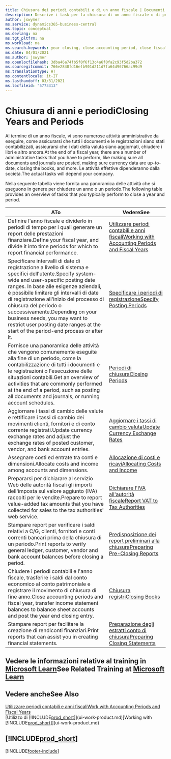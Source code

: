 ```yaml
---
title: Chiusura dei periodi contabili e di un anno fiscale | Documenti Microsoft
description: Descrive i task per la chiusura di un anno fiscale o di periodi contabili, ad esempio, per garantire che documenti e registrazioni vengano contabilizzati e per verificare i saldi di conti correnti.
author: jswymer
ms.service: dynamics365-business-central
ms.topic: conceptual
ms.devlang: na
ms.tgt_pltfrm: na
ms.workload: na
ms.search.keywords: year closing, close accounting period, close fiscal year, bank account detailed trial balance
ms.date: 04/01/2021
ms.author: jswymer
ms.openlocfilehash: 3dba46a74fb5f0f6f13c4a6f0fa2c93f5d2ba372
ms.sourcegitcommit: 766e2840fd16efb901d211d7fa64d96766ac99d9
ms.translationtype: HT
ms.contentlocale: it-IT
ms.lasthandoff: 03/31/2021
ms.locfileid: "5773313"
---
```

# <a name="closing-years-and-periods"></a><span data-ttu-id="dab23-103">Chiusura di anni e periodi</span><span class="sxs-lookup"><span data-stu-id="dab23-103">Closing Years and Periods</span></span>

<span data-ttu-id="dab23-104">Al termine di un anno fiscale, vi sono numerose attività amministrative da eseguire, come assicurarsi che tutti i documenti e le registrazioni siano stati contabilizzati, assicurarsi che i dati della valuta siano aggiornati, chiudere i libri e altro ancora.</span><span class="sxs-lookup"><span data-stu-id="dab23-104">At the end of a fiscal year, there are a number of administrative tasks that you have to perform, like making sure all documents and journals are posted, making sure currency data are up-to-date, closing the books, and more.</span></span> <span data-ttu-id="dab23-105">Le attività effettive dipenderanno dalla società.</span><span class="sxs-lookup"><span data-stu-id="dab23-105">The actual tasks will depend your company.</span></span>

<span data-ttu-id="dab23-106">Nella seguente tabella viene fornita una panoramica delle attività che si eseguono in genere per chiudere un anno o un periodo.</span><span class="sxs-lookup"><span data-stu-id="dab23-106">The following table provides an overview of tasks that you typically perform to close a year and period.</span></span>

| <span data-ttu-id="dab23-107">A</span><span class="sxs-lookup"><span data-stu-id="dab23-107">To</span></span> | <span data-ttu-id="dab23-108">Vedere</span><span class="sxs-lookup"><span data-stu-id="dab23-108">See</span></span> |
| --- | --- |
| <span data-ttu-id="dab23-109">Definire l'anno fiscale e dividerlo in periodi di tempo per i quali generare un report delle prestazioni finanziare.</span><span class="sxs-lookup"><span data-stu-id="dab23-109">Define your fiscal year, and divide it into time periods for which to report financial performance.</span></span> | [<span data-ttu-id="dab23-110">Utilizzare periodi contabili e anni fiscali</span><span class="sxs-lookup"><span data-stu-id="dab23-110">Working with Accounting Periods and Fiscal Years</span></span>](finance-accounting-periods-and-fiscal-years.md)|
| <span data-ttu-id="dab23-111">Specificare intervalli di date di registrazione a livello di sistema e specifici dell'utente.</span><span class="sxs-lookup"><span data-stu-id="dab23-111">Specify system-wide and user-specific posting date ranges.</span></span> <span data-ttu-id="dab23-112">In base alle esigenze aziendali, è possibile limitare gli intervalli di date di registrazione all'inizio del processo di chiusura del periodo o successivamente.</span><span class="sxs-lookup"><span data-stu-id="dab23-112">Depending on your business needs, you may want to restrict user posting date ranges at the start of the period-end process or after it.</span></span> |[<span data-ttu-id="dab23-113">Specificare i periodi di registrazione</span><span class="sxs-lookup"><span data-stu-id="dab23-113">Specify Posting Periods</span></span>](finance-how-specify-posting-periods.md) |
| <span data-ttu-id="dab23-114">Fornisce una panoramica delle attività che vengono comunemente eseguite alla fine di un periodo, come la contabilizzazione di tutti i documenti e le registrazioni o l'esecuzione delle situazioni contabili.</span><span class="sxs-lookup"><span data-stu-id="dab23-114">Get an overview of activities that are commonly performed at the end of a period, such as posting all documents and journals, or running account schedules.</span></span> |[<span data-ttu-id="dab23-115">Periodi di chiusura</span><span class="sxs-lookup"><span data-stu-id="dab23-115">Closing Periods</span></span>](year-how-complete-period-end-processes.md) |
| <span data-ttu-id="dab23-116">Aggiornare i tassi di cambio delle valute e rettificare i tassi di cambio dei movimenti clienti, fornitori e di conto corrente registrati.</span><span class="sxs-lookup"><span data-stu-id="dab23-116">Update currency exchange rates and adjust the exchange rates of posted customer, vendor, and bank account entries.</span></span> |[<span data-ttu-id="dab23-117">Aggiornare i tassi di cambio valuta</span><span class="sxs-lookup"><span data-stu-id="dab23-117">Update Currency Exchange Rates</span></span>](finance-how-update-currencies.md) |
| <span data-ttu-id="dab23-118">Assegnare costi ed entrate tra conti e dimensioni.</span><span class="sxs-lookup"><span data-stu-id="dab23-118">Allocate costs and income among accounts and dimensions.</span></span> |[<span data-ttu-id="dab23-119">Allocazione di costi e ricavi</span><span class="sxs-lookup"><span data-stu-id="dab23-119">Allocating Costs and Income</span></span>](year-allocate-costs-income.md) |
| <span data-ttu-id="dab23-120">Prepararsi per dichiarare al servizio Web delle autorità fiscali gli importi dell'imposta sul valore aggiunto (IVA) raccolti per le vendite.</span><span class="sxs-lookup"><span data-stu-id="dab23-120">Prepare to report value-added tax amounts that you have collected for sales to the tax authorities' web service.</span></span> |[<span data-ttu-id="dab23-121">Dichiarare l'IVA all'autorità fiscale</span><span class="sxs-lookup"><span data-stu-id="dab23-121">Report VAT to Tax Authorities</span></span>](finance-how-report-vat.md)|
| <span data-ttu-id="dab23-122">Stampare report per verificare i saldi relativi a C/G, clienti, fornitori e conti correnti bancari prima della chiusura di un periodo.</span><span class="sxs-lookup"><span data-stu-id="dab23-122">Print reports to verify general ledger, customer, vendor and bank account balances before closing a period.</span></span> |[<span data-ttu-id="dab23-123">Predisposizione dei report preliminari alla chiusura</span><span class="sxs-lookup"><span data-stu-id="dab23-123">Preparing Pre-Closing Reports</span></span>](year-prepare-preclose-reports.md) |
| <span data-ttu-id="dab23-124">Chiudere i periodi contabili e l'anno fiscale, trasferire i saldi dal conto economico al conto patrimoniale e registrare il movimento di chiusura di fine anno.</span><span class="sxs-lookup"><span data-stu-id="dab23-124">Close accounting periods and fiscal year, transfer income statement balances to balance sheet accounts and post the year end closing entry.</span></span> |[<span data-ttu-id="dab23-125">Chiusura registri</span><span class="sxs-lookup"><span data-stu-id="dab23-125">Closing Books</span></span>](year-close-books.md) |
| <span data-ttu-id="dab23-126">Stampare report per facilitare la creazione di rendiconti finanziari.</span><span class="sxs-lookup"><span data-stu-id="dab23-126">Print reports that can assist you in creating financial statements.</span></span> |[<span data-ttu-id="dab23-127">Preparazione degli estratti conto di chiusura</span><span class="sxs-lookup"><span data-stu-id="dab23-127">Preparing Closing Statements</span></span>](year-prepare-close-statement.md) |

## <a name="see-related-training-at-microsoft-learn"></a><span data-ttu-id="dab23-128">Vedere le informazioni relative al training in [Microsoft Learn](/learn/modules/close-fiscal-year-dynamics-365-business-central/index)</span><span class="sxs-lookup"><span data-stu-id="dab23-128">See Related Training at [Microsoft Learn](/learn/modules/close-fiscal-year-dynamics-365-business-central/index)</span></span>

## <a name="see-also"></a><span data-ttu-id="dab23-129">Vedere anche</span><span class="sxs-lookup"><span data-stu-id="dab23-129">See Also</span></span>

[<span data-ttu-id="dab23-130">Utilizzare periodi contabili e anni fiscali</span><span class="sxs-lookup"><span data-stu-id="dab23-130">Work with Accounting Periods and Fiscal Years</span></span>](finance-accounting-periods-and-fiscal-years.md)  
<span data-ttu-id="dab23-131">[Utilizzo di [!INCLUDE[prod_short](includes/prod_short.md)]](ui-work-product.md)</span><span class="sxs-lookup"><span data-stu-id="dab23-131">[Working with [!INCLUDE[prod_short](includes/prod_short.md)]](ui-work-product.md)</span></span>

## [!INCLUDE[prod_short](includes/free_trial_md.md)]  


[!INCLUDE[footer-include](includes/footer-banner.md)]